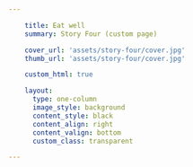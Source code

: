 ```yaml
---

    title: Eat well
    summary: Story Four (custom page)

    cover_url: 'assets/story-four/cover.jpg'
    thumb_url: 'assets/story-four/cover.jpg'

    custom_html: true

    layout:
      type: one-column
      image_style: background
      content_style: black
      content_align: right
      content_valign: bottom
      custom_class: transparent

---
```

